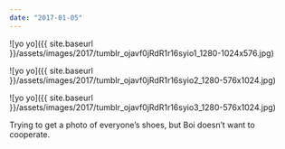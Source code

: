 ```yaml
---
date: "2017-01-05"
---
```


![yo yo]({{ site.baseurl }}/assets/images/2017/tumblr_ojavf0jRdR1r16syio1_1280-1024x576.jpg)

![yo yo]({{ site.baseurl }}/assets/images/2017/tumblr_ojavf0jRdR1r16syio2_1280-576x1024.jpg)

![yo yo]({{ site.baseurl }}/assets/images/2017/tumblr_ojavf0jRdR1r16syio3_1280-576x1024.jpg)

Trying to get a photo of everyone’s shoes, but Boi doesn’t want to cooperate.
